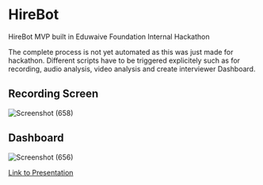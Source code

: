 # HireBot
HireBot MVP built in Eduwaive Foundation Internal Hackathon

The complete process is not yet automated as this was just made for hackathon. Different scripts have to be triggered explicitely such as for recording, audio analysis, video analysis and create interviewer Dashboard.

## Recording Screen
![Screenshot (658)](https://user-images.githubusercontent.com/32354702/64956923-5ba31d80-d8a9-11e9-9c83-98e8d4839222.png)
## Dashboard
![Screenshot (656)](https://user-images.githubusercontent.com/32354702/64956920-5ba31d80-d8a9-11e9-9462-14b658cbac52.png)

[Link to Presentation](https://docs.google.com/presentation/d/1nTMP6D9E6RaGobJEC9aO6KL7DdAFU670l8vdEdOUHS8/edit?usp=sharing)

